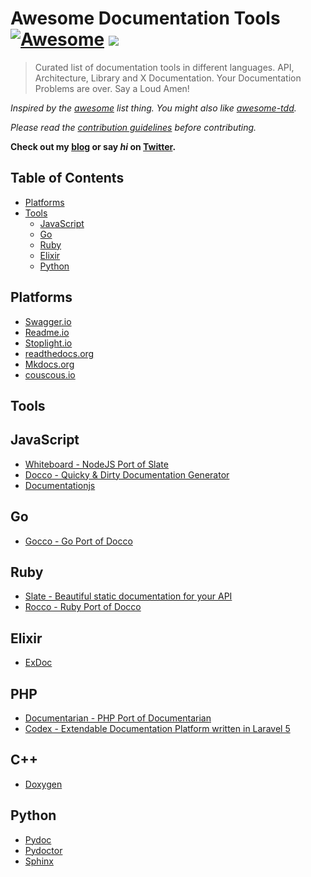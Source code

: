 # Awesome Documentation Tools [![Awesome](https://cdn.rawgit.com/sindresorhus/awesome/d7305f38d29fed78fa85652e3a63e154dd8e8829/media/badge.svg)](https://github.com/sindresorhus/awesome) ![](https://img.shields.io/badge/unicodeveloper-approved-brightgreen.svg)

> Curated list of documentation tools in different languages. API, Architecture, Library and X Documentation. Your Documentation Problems are over. Say a Loud Amen!

*Inspired by the [awesome](https://github.com/sindresorhus/awesome) list thing. You might also like [awesome-tdd](https://github.com/unicodeveloper/awesome-tdd).*

*Please read the [contribution guidelines](#guidelines) before contributing.*

**Check out my [blog](https://goodheads.io) or say *hi* on [Twitter](https://twitter.com/unicodeveloper).**

## Table of Contents

- [Platforms](#platforms)
- [Tools](#tools)
  - [JavaScript](#javascript)
  - [Go](#go)
  - [Ruby](#ruby)
  - [Elixir](#elixir)
  - [Python](#python)


## Platforms

  * [Swagger.io](http://swagger.io/)
  * [Readme.io](https://readme.io/)
  * [Stoplight.io](http://stoplight.io/platform/docs/)
  * [readthedocs.org](https://readthedocs.org/)
  * [Mkdocs.org](http://www.mkdocs.org/)
  * [couscous.io](http://couscous.io/)

## Tools

## JavaScript
  * [Whiteboard - NodeJS Port of Slate](https://github.com/mpociot/whiteboard)
  * [Docco - Quicky & Dirty Documentation Generator](http://jashkenas.github.io/docco)
  * [Documentationjs](https://github.com/documentationjs/documentation)

## Go

  * [Gocco - Go Port of Docco](https://github.com/nikhilm/gocco)

## Ruby

  * [Slate - Beautiful static documentation for your API](https://github.com/lord/slate)
  * [Rocco - Ruby Port of Docco](https://github.com/rtomayko/rocco)

## Elixir

  * [ExDoc](https://github.com/elixir-lang/ex_doc)

## PHP

  * [Documentarian - PHP Port of Documentarian](https://github.com/mpociot/documentarian)
  * [Codex - Extendable Documentation Platform written in Laravel 5](https://github.com/codex-project/codex2)

## C++

  * [Doxygen](http://www.stack.nl/~dimitri/doxygen)
  
## Python
  * [Pydoc](http://pydoc.org/)
  * [Pydoctor](https://launchpad.net/pydoctor)
  * [Sphinx](http://www.sphinx-doc.org)
